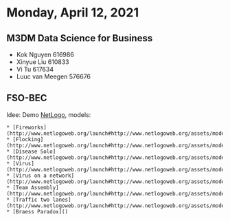 # Monday, April 12, 2021

## M3DM Data Science for Business 
* Kok Nguyen 616986
* Xinyue Liu 610833
* Vi Tu 617634
* Luuc van Meegen 576676

## FSO-BEC 
Idee: Demo [NetLogo](http://www.netlogoweb.org/), models:

    * [Fireworks](http://www.netlogoweb.org/launch#http://www.netlogoweb.org/assets/modelslib/Sample%20Models/Art/Fireworks.nlogo)
    * [Flocking](http://www.netlogoweb.org/launch#http://www.netlogoweb.org/assets/modelslib/Sample%20Models/Biology/Flocking.nlogo)
    * [Disease Solo](http://www.netlogoweb.org/launch#http://www.netlogoweb.org/assets/modelslib/Sample%20Models/Biology/Disease%20Solo.nlogo)
    * [Virus](http://www.netlogoweb.org/launch#http://www.netlogoweb.org/assets/modelslib/Sample%20Models/Biology/Virus.nlogo)
    * [Virus on a network](http://www.netlogoweb.org/launch#http://www.netlogoweb.org/assets/modelslib/Sample%20Models/Networks/Virus%20on%20a%20Network.nlogo)
    * [Team Assembly](http://www.netlogoweb.org/launch#http://www.netlogoweb.org/assets/modelslib/Sample%20Models/Networks/Team%20Assembly.nlogo)
    * [Traffic two lanes](http://www.netlogoweb.org/launch#http://www.netlogoweb.org/assets/modelslib/Sample%20Models/Social%20Science/Traffic%202%20Lanes.nlogo)
    * [Braess Paradox]()